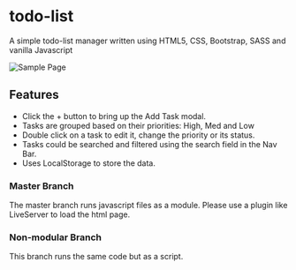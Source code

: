 # todo-list
A simple todo-list manager written using HTML5, CSS, Bootstrap, SASS and vanilla Javascript

![Sample Page](https://github.com/pilangovan/todo-list/blob/master/todo-list_01.PNG)

## Features
* Click the + button to bring up the Add Task modal.
* Tasks are grouped based on their priorities: High, Med and Low
* Double click on a task to edit it, change the priority or its status.
* Tasks could be searched and filtered using the search field in the Nav Bar.
* Uses LocalStorage to store the data.

### Master Branch
The master branch runs javascript files as a module. Please use a plugin like LiveServer to load the html page. 

### Non-modular Branch
This branch runs the same code but as a script.
